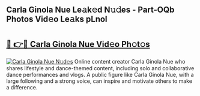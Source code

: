 ## Carla Ginola Nue Le𝚊k𝚎d N𝚞𝚍es - Part-OQb Photos Vid𝚎o Le𝚊ks pLnoI

# <h2><a href="http://fb2mait.evod.top/?m=Carla+Ginola+Nue">🔗 👉🔴 Carla Ginola Nue Vid𝚎o Ph𝚘t𝚘s</a></h2>

[![Carla Ginola Nue N𝚞d𝚎s](https://i.imgur.com/8V9OHl7.gif)](http://fb2mait.evod.top/?m=Carla+Ginola+Nue)
Online content creator Carla Ginola Nue who shares lifestyle and dance-themed content, including solo and collaborative dance performances and vlogs. A public figure like Carla Ginola Nue, with a large following and a strong voice, can inspire and motivate others to make a difference. 
